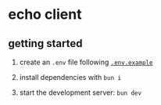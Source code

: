 # echo client

## getting started

1. create an `.env` file following [`.env.example`](.env.example)

2. install dependencies with `bun i`

3. start the development server: `bun dev`

